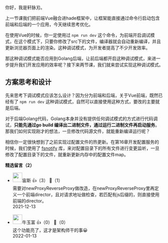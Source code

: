 你好，我是轩脉刃。

上一节课我们把前端Vue融合进hade框架中，让框架能直接通过命令行启动包含前端和后端的一个应用，今天继续思考优化。

在使用Vue的时候，你一定使用过 `npm run dev` 这个命令，为前端开启调试模式，在这个模式下，只要你修改了src下的文件，编译器就会自动重新编译，并且更新浏览器页面上的渲染。这种调试模式，为开发者提高了不少开发效率。

那这种调试模式能否应用到Golang后端，让前后端都开启这种调试模式，来进一步提升我们开发应用的效率呢？接下来两节课，我们就来尝试实现这种调试模式。

## 方案思考和设计

先来思考下调试模式应该怎么设计？因为分为前端和后端，关于Vue前端，既然已经有了 `npm run dev` 这种调试模式，自然可以直接使用这种方式，要改的主要就是后端。

对于后端Golang代码，Golang本身并没有提供任何调试模式的方式进行代码调试，**只能先通过go build 编译出二进制文件，通过运行二进制文件再启动服务**。那我们如何实现刚才的想法，一旦修改代码源文件，就能重新编译运行呢？

相信你一定很快想到了之前实现过配置文件的热更新。在第16章开发配置服务的时候，我们使用了 [fsnotify](https://github.com/fsnotify/fsnotify) 库，来对配置目录下的所有文件进行变更监听，一旦修改了配置目录下的文件，就重新更新内存中的配置文件map。
<div><strong>精选留言（2）</strong></div><ul>
<li><img src="https://static001.geekbang.org/account/avatar/00/1f/26/34/891dd45b.jpg" width="30px"><span>宙斯</span> 👍（3） 💬（1）<div>需要对newProxyReverseProxy做改造，在newProxyReverseProxy里再定义一个前端director，且对请求地址做检查，若匹配有js后缀的，则直接使用前端的director。</div>2021-12-13</li><br/><li><img src="https://static001.geekbang.org/account/avatar/00/12/cb/07/482b7155.jpg" width="30px"><span>牛玉富</span> 👍（0） 💬（0）<div>这个功能亮了，这才是架构师干的事😀</div>2022-01-13</li><br/>
</ul>